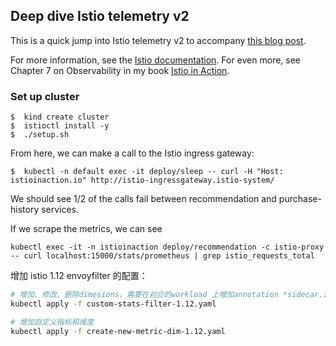 ## Deep dive Istio telemetry v2

This is a quick jump into Istio telemetry v2 to accompany [this blog post]().

For more information, see the [Istio documentation](https://istio.io/latest/docs/concepts/observability/). For even more, see Chapter 7 on Observability in my book [Istio in Action](https://www.manning.com/books/istio-in-action).

### Set up cluster

```
$  kind create cluster
$  istioctl install -y
$  ./setup.sh
```

From here, we can make a call to the Istio ingress gateway:

```
$  kubectl -n default exec -it deploy/sleep -- curl -H "Host: istioinaction.io" http://istio-ingressgateway.istio-system/
```

We should see 1/2 of the calls fail between recommendation and purchase-history services.

If we scrape the metrics, we can see

```
kubectl exec -it -n istioinaction deploy/recommendation -c istio-proxy -- curl localhost:15000/stats/prometheus | grep istio_requests_total
```

增加 istio 1.12 envoyfilter 的配置：

```bash
# 增加、修改、删除dimesions，需要在对应的workload 上增加annotation *sidecar.istio.io/extraStatTags: posta,posta_two*
kubectl apply -f custom-stats-filter-1.12.yaml

# 增加自定义指标和维度
kubectl apply -f create-new-metric-dim-1.12.yaml

```

